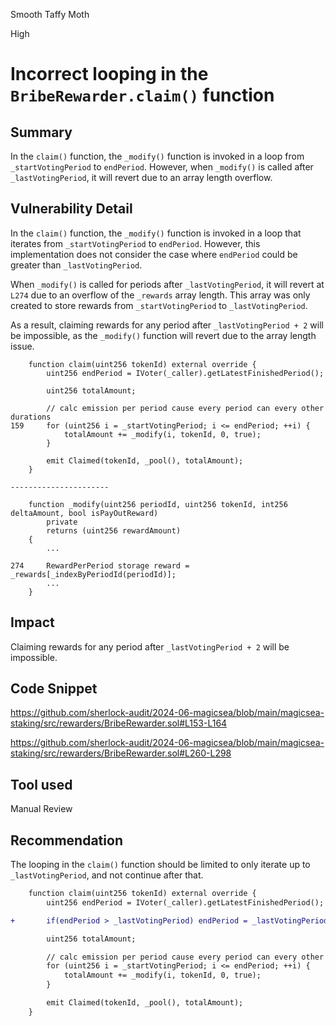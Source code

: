 Smooth Taffy Moth

High

# Incorrect looping in the `BribeRewarder.claim()` function

## Summary

In the `claim()` function, the `_modify()` function is invoked in a loop from `_startVotingPeriod` to `endPeriod`. However, when `_modify()` is called after `_lastVotingPeriod`, it will revert due to an array length overflow.

## Vulnerability Detail

In the `claim()` function, the `_modify()` function is invoked in a loop that iterates from `_startVotingPeriod` to `endPeriod`. However, this implementation does not consider the case where `endPeriod` could be greater than `_lastVotingPeriod`.

When `_modify()` is called for periods after `_lastVotingPeriod`, it will revert at `L274` due to an overflow of the `_rewards` array length. This array was only created to store rewards from `_startVotingPeriod` to `_lastVotingPeriod`.

As a result, claiming rewards for any period after `_lastVotingPeriod + 2` will be impossible, as the `_modify()` function will revert due to the array length issue.

```solidity
    function claim(uint256 tokenId) external override {
        uint256 endPeriod = IVoter(_caller).getLatestFinishedPeriod();

        uint256 totalAmount;

        // calc emission per period cause every period can every other durations
159     for (uint256 i = _startVotingPeriod; i <= endPeriod; ++i) {
            totalAmount += _modify(i, tokenId, 0, true);
        }

        emit Claimed(tokenId, _pool(), totalAmount);
    }

----------------------

    function _modify(uint256 periodId, uint256 tokenId, int256 deltaAmount, bool isPayOutReward)
        private
        returns (uint256 rewardAmount)
    {
        ...

274     RewardPerPeriod storage reward = _rewards[_indexByPeriodId(periodId)];
        ...
    }
```

## Impact

Claiming rewards for any period after `_lastVotingPeriod + 2` will be impossible.

## Code Snippet

https://github.com/sherlock-audit/2024-06-magicsea/blob/main/magicsea-staking/src/rewarders/BribeRewarder.sol#L153-L164

https://github.com/sherlock-audit/2024-06-magicsea/blob/main/magicsea-staking/src/rewarders/BribeRewarder.sol#L260-L298

## Tool used

Manual Review

## Recommendation

The looping in the `claim()` function should be limited to only iterate up to `_lastVotingPeriod`, and not continue after that.

```diff
    function claim(uint256 tokenId) external override {
        uint256 endPeriod = IVoter(_caller).getLatestFinishedPeriod();

+       if(endPeriod > _lastVotingPeriod) endPeriod = _lastVotingPeriod;

        uint256 totalAmount;

        // calc emission per period cause every period can every other durations
        for (uint256 i = _startVotingPeriod; i <= endPeriod; ++i) {
            totalAmount += _modify(i, tokenId, 0, true);
        }

        emit Claimed(tokenId, _pool(), totalAmount);
    }
```